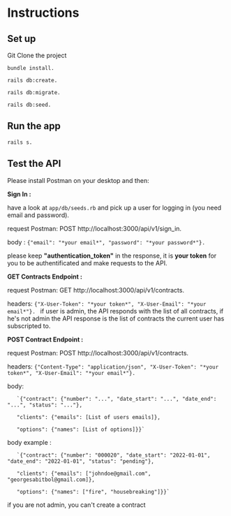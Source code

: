 # Instructions

## Set up
Git Clone the project 

`bundle install.` 

`rails db:create.` 

`rails db:migrate.` 

`rails db:seed. `

## Run the app
`rails s. `

## Test the API
Please install Postman on your desktop and then:

**Sign In :**  

have a look at `app/db/seeds.rb` and pick up a user for logging in (you need email and password). 

request Postman: POST http://localhost:3000/api/v1/sign_in. 

body : `{"email": "*your email*", "password": "*your password*"}. `

please keep **"authentication_token"** in the response, it is **your token** for you to be authentificated and make requests to the API. 

**GET Contracts Endpoint :** 

request Postman: GET http://localhost:3000/api/v1/contracts. 

headers: `{"X-User-Token": "*your token*", "X-User-Email": "*your email*"}. `
if user is admin, the API responds with the list of all contracts, if he's not admin the API response is the list of contracts the current user has subscripted to.

**POST Contract Endpoint :**

request Postman: POST http://localhost:3000/api/v1/contracts. 

headers: `{"Content-Type": "application/json", "X-User-Token": "*your token*", "X-User-Email": "*your email*"}. `

body:  

       `{"contract": {"number": "...", "date_start": "...", "date_end": "...", "status": "..."},  
       
       "clients": {"emails": [List of users emails]},  
       
       "options": {"names": [List of options]}}`

body example :  

       `{"contract": {"number": "000020", "date_start": "2022-01-01", "date_end": "2022-01-01", "status": "pending"},  
       
       "clients": {"emails": ["johndoe@gmail.com", "georgesabitbol@gmail.com]},  
       
       "options": {"names": ["fire", "housebreaking"]}}`

if you are not admin, you can't create a contract
